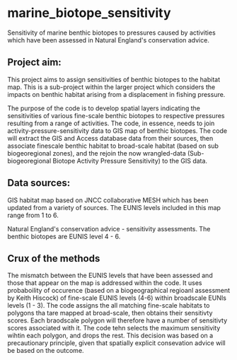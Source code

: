 # marine_biotope_sensitivity
Sensitivity of marine benthic biotopes to pressures caused by activities which have been assessed in Natural England's conservation advice.


## Project aim:
This project aims to assign sensitivities of benthic biotopes to the habitat map. This is a sub-project within the larger project which considers the impacts on benthic habitat arising from a displacement in fishing pressure.

The purpose of the code is to develop spatial layers indicating the sensitivities of various fine-scale benthic biotopes to respective pressures resulting from a range of activities. The code, in essence, needs to join activity-pressure-sensitivity data to GIS map of benthic biotopes. The code will extract the GIS and Access database data from their sources, then associate finescale benthic habitat to broad-scale habitat (based on sub biogeoregional zones), and the rejoin the now wrangled-data (Sub-biogeoregional Biotope Activity Pressure Sensitivity) to the GIS data.

## Data sources:
GIS habitat map based on JNCC collaborative MESH which has been updated from a variety of sources. The EUNIS levels included in this map range from 1 to 6.

Natural England's conservation advice - sensitivity assessments. The benthic biotopes are EUNIS level 4 - 6.

## Crux of the methods
The mismatch between the EUNIS levels that have been assessed and those that appear on the map is addressed within the code. It uses probaboility of occurence (based on a biogeographical regioanl assessment by Keith Hiscock) of fine-scale EUNIS levels (4-6) within broadscale EUNIs levels (1 - 3). The code assigns the all matching fine-scale habitats to polygons tha tare mapped at broad-scale, then obtains their sensitivty scores. Each braodscale polygon will therefore have a number of sensitivty scores associated with it. The code tehn selects the maximum sensitivity wihtin each polygon, and drops the rest. This decision was based on a precautionary principle, given that spatially explicit consevation advice will be based on the outcome.
